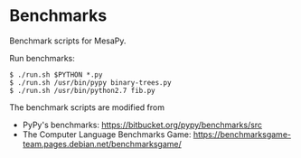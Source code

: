 # Benchmarks

Benchmark scripts for MesaPy.

Run benchmarks:

```
$ ./run.sh $PYTHON *.py
$ ./run.sh /usr/bin/pypy binary-trees.py
$ ./run.sh /usr/bin/python2.7 fib.py
```

The benchmark scripts are modified from
  - PyPy's benchmarks: https://bitbucket.org/pypy/benchmarks/src
  - The Computer Language Benchmarks Game: https://benchmarksgame-team.pages.debian.net/benchmarksgame/

